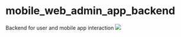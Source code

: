 # mobile_web_admin_app_backend
Backend for user and mobile app interaction
![](https://github.com/Mi6ixx/mobile_web_admin_app_backend/blob/master/Blank%20diagram%20(1).jpeg)
